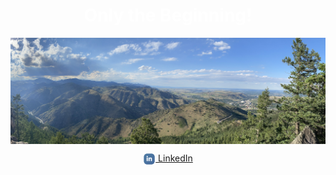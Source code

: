 <h1 align='center' style='color:white'>Only the Beginning!</h1>


<img alt="banner" src="img/banner.jpeg" align="center">
<p align="center">
    <a href="https://www.linkedin.com/in/jules-hansen">
        <img alt="LinkedIn" src="img/linked-in.png" width=20 style="vertical-align:top">
        LinkedIn
        </a>
</p>